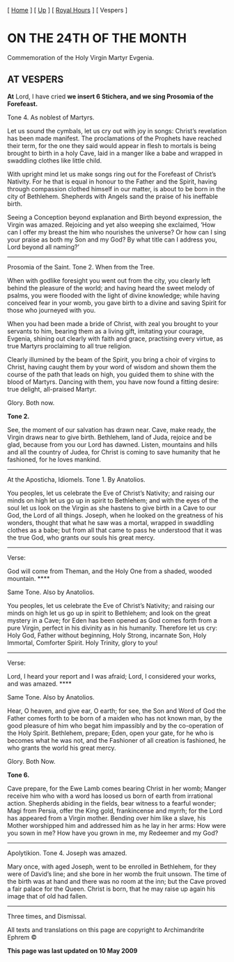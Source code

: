 \[ [Home](index.md) \] \[ [Up](24dec.md) \] \[ [Royal Hours](24decRH.md) \] \[ Vespers \]

ON THE 24TH OF THE MONTH
========================

Commemoration of the Holy Virgin Martyr Evgenia.

AT VESPERS
----------

**At** Lord, I have cried **we insert 6 Stichera, and we sing Prosomia of the Forefeast.**

Tone 4. As noblest of Martyrs.

Let us sound the cymbals, let us cry out with joy in songs: Christ’s revelation has been made manifest. The proclamations of the Prophets have reached their term, for the one they said would appear in flesh to mortals is being brought to birth in a holy Cave, laid in a manger like a babe and wrapped in swaddling clothes like little child.

With upright mind let us make songs ring out for the Forefeast of Christ’s Nativity. For he that is equal in honour to the Father and the Spirit, having through compassion clothed himself in our matter, is about to be born in the city of Bethlehem. Shepherds with Angels sand the praise of his ineffable birth.

Seeing a Conception beyond explanation and Birth beyond expression, the Virgin was amazed. Rejoicing and yet also weeping she exclaimed, ‘How can I offer my breast the him who nourishes the universe? Or how can I sing your praise as both my Son and my God? By what title can I address you, Lord beyond all naming?’

****

Prosomia of the Saint. Tone 2. When from the Tree.

When with godlike foresight you went out from the city, you clearly left behind the pleasure of the world; and having heard the sweet melody of psalms, you were flooded with the light of divine knowledge; while having conceived fear in your womb, you gave birth to a divine and saving Spirit for those who journeyed with you.

When you had been made a bride of Christ, with zeal you brought to your servants to him, bearing them as a living gift, imitating your courage, Evgenia, shining out clearly with faith and grace, practising every virtue, as true Martyrs proclaiming to all true religion.

Clearly illumined by the beam of the Spirit, you bring a choir of virgins to Christ, having caught them by your word of wisdom and shown them the course of the path that leads on high, you guided them to shine with the blood of Martyrs. Dancing with them, you have now found a fitting desire: true delight, all-praised Martyr.

Glory. Both now.

**Tone 2.**

See, the moment of our salvation has drawn near. Cave, make ready, the Virgin draws near to give birth. Bethlehem, land of Juda, rejoice and be glad, because from you our Lord has dawned. Listen, mountains and hills and all the country of Judea, for Christ is coming to save humanity that he fashioned, for he loves mankind.

****

At the Aposticha, Idiomels. Tone 1. By Anatolios.

You peoples, let us celebrate the Eve of Christ’s Nativity; and raising our minds on high let us go up in spirit to Bethlehem; and with the eyes of the soul let us look on the Virgin as she hastens to give birth in a Cave to our God, the Lord of all things. Joseph, when he looked on the greatness of his wonders, thought that what he saw was a mortal, wrapped in swaddling clothes as a babe; but from all that came to pass he understood that it was the true God, who grants our souls his great mercy.

****

Verse:

God will come from Theman, and the Holy One from a shaded, wooded mountain. ****

Same Tone. Also by Anatolios.

You peoples, let us celebrate the Eve of Christ’s Nativity; and raising our minds on high let us go up in spirit to Bethlehem; and look on the great mystery in a Cave; for Eden has been opened as God comes forth from a pure Virgin, perfect in his divinity as in his humanity. Therefore let us cry: Holy God, Father without beginning, Holy Strong, incarnate Son, Holy Immortal, Comforter Spirit. Holy Trinity, glory to you!

****

Verse:

Lord, I heard your report and I was afraid; Lord, I considered your works, and was amazed. ****

Same Tone. Also by Anatolios.

Hear, O heaven, and give ear, O earth; for see, the Son and Word of God the Father comes forth to be born of a maiden who has not known man, by the good pleasure of him who begat him impassibly and by the co-operation of the Holy Spirit. Bethlehem, prepare; Eden, open your gate, for he who is becomes what he was not, and the Fashioner of all creation is fashioned, he who grants the world his great mercy.

Glory. Both Now.

**Tone 6.**

Cave prepare, for the Ewe Lamb comes bearing Christ in her womb; Manger receive him who with a word has loosed us born of earth from irrational action. Shepherds abiding in the fields, bear witness to a fearful wonder; Magi from Persia, offer the King gold, frankincense and myrrh; for the Lord has appeared from a Virgin mother. Bending over him like a slave, his Mother worshipped him and addressed him as he lay in her arms: How were you sown in me? How have you grown in me, my Redeemer and my God?

****

Apolytikion. Tone 4. Joseph was amazed.

Mary once, with aged Joseph, went to be enrolled in Bethlehem, for they were of David’s line; and she bore in her womb the fruit unsown. The time of the birth was at hand and there was no room at the inn; but the Cave proved a fair palace for the Queen. Christ is born, that he may raise up again his image that of old had fallen.

****

Three times, and Dismissal.

All texts and translations on this page are copyright to Archimandrite Ephrem ©

**This page was last updated on 10 May 2009**
